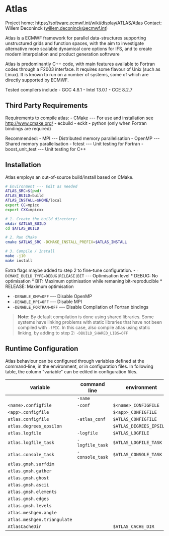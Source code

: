 Atlas
=====

Project home: https://software.ecmwf.int/wiki/display/ATLAS/Atlas
Contact: Willem Deconinck (willem.deconinck@ecmwf.int)

Atlas is a ECMWF framework for parallel data-structures supporting unstructured
grids and function spaces, with the aim to investigate alternative more scalable
dynamical core options for IFS, and to create modern interpolation and product
generation softrware

Atlas is predominantly C++ code, with main features available to Fortran codes
through a F2003 interface. It requires some flavour of Unix (such as Linux).
It is known to run on a number of systems, some of which are directly supported
by ECMWF.

Tested compilers include
    - GCC 4.8.1
    - Intel 13.0.1
    - CCE 8.2.7


Third Party Requirements
------------------------

Requirements to compile atlas:
    - CMake --- For use and installation see http://www.cmake.org/
    - ecbuild
    - eckit
    - python (only when Fortran bindings are required)

Recommended:
    - MPI --- Distributed memory parallelisation
    - OpenMP --- Shared memory parallelisation
    - fctest --- Unit testing for Fortran
    - boost_unit_test --- Unit testing for C++


Installation
------------

Atlas employs an out-of-source build/install based on CMake.

```bash
# Environment --- Edit as needed
ATLAS_SRC=$(pwd)
ATLAS_BUILD=build
ATLAS_INSTALL=$HOME/local
export CC=mpicc
export CXX=mpicxx

# 1. Create the build directory:
mkdir $ATLAS_BUILD
cd $ATLAS_BUILD

# 2. Run CMake
cmake $ATLAS_SRC -DCMAKE_INSTALL_PREFIX=$ATLAS_INSTALL

# 3. Compile / Install
make -j10
make install
```

Extra flags maybe added to step 2 to fine-tune configuration.
    - `-DCMAKE_BUILD_TYPE=DEBUG|RELEASE|BIT` --- Optimisation level
            * DEBUG:   No optimisation
            * BIT:     Maximum optimisation while remaning bit-reproducible
            * RELEASE: Maximum optimisation
   - `-DENABLE_OMP=OFF` --- Disable OpenMP
   - `-DENABLE_MPI=OFF` --- Disable MPI
   - `-DENABLE_FORTRAN=OFF` --- Disable Compilation of Fortran bindings

> **Note:**
> By default compilation is done using shared libraries. Some systems have linking
> problems with static libraries that have not been compiled with `-fPIC`.
> In this case, also compile atlas using static linking, by adding to step 2:
    `-DBUILD_SHARED_LIBS=OFF`

Runtime Configuration
---------------------

Atlas behaviour can be configured through variables defined at the command-line, in the
environment, or in configuration files.
In following table, the column "variable" can be edited in configuration files.

| variable                    | command line    | environment              | default            |
|-----------------------------|-----------------|--------------------------|--------------------|
|                             | `-name`         |                          | `<app>`            |
| `<name>.configfile`         | `-conf`         | `$<name>_CONFIGFILE`     | `<name>.cfg`       |
| `<app>.configfile`          |                 | `$<app>_CONFIGFILE`      | `<app>.cfg`        |
| `atlas.configfile`          | `-atlas_conf`   | `$ATLAS_CONFIGFILE`      | `atlas.cfg`        |
| `atlas.degrees_epsilon`     |                 | `$ATLAS_DEGREES_EPSILON` | `1.e-3`            |
| `atlas.logfile`             | `-logfile`      | `$ATLAS_LOGFILE`         |                    |
| `atlas.logfile_task`        | `-logfile_task` | `$ATLAS_LOGFILE_TASK`    | `-1`               |
| `atlas.console_task`        | `-console_task` | `$ATLAS_CONSOLE_TASK`    | `0`                |
| `atlas.gmsh.surfdim`        |                 |                          | `2`                |
| `atlas.gmsh.gather`         |                 |                          | `false`            |
| `atlas.gmsh.ghost`          |                 |                          | `false`            |
| `atlas.gmsh.ascii`          |                 |                          | `true`             |
| `atlas.gmsh.elements`       |                 |                          | `true`             |
| `atlas.gmsh.edges`          |                 |                          | `true`             |
| `atlas.gmsh.levels`         |                 |                          | `[]`               |
| `atlas.meshgen.angle`       |                 |                          | `29.5`             |
| `atlas.meshgen.triangulate` |                 |                          | `false`            |
| `AtlasCacheDir`             |                 | `$ATLAS_CACHE_DIR`       | `/tmp/cache/atlas` |


